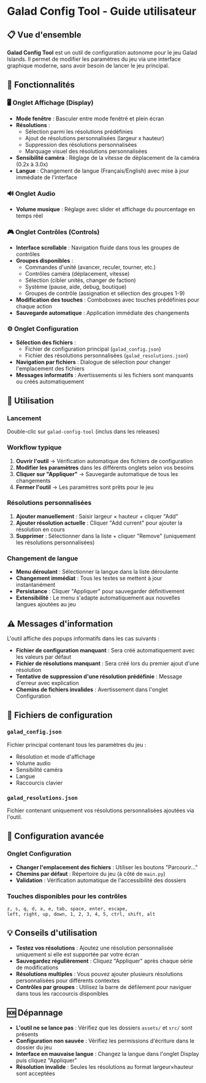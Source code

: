 # Galad Config Tool - Guide utilisateur

## 📋 Vue d'ensemble

**Galad Config Tool** est un outil de configuration autonome pour le jeu Galad Islands. Il permet de modifier les paramètres du jeu via une interface graphique moderne, sans avoir besoin de lancer le jeu principal.

## 🚀 Fonctionnalités

### 🖥️ Onglet Affichage (Display)

- **Mode fenêtre** : Basculer entre mode fenêtré et plein écran
- **Résolutions** : 
  - Sélection parmi les résolutions prédéfinies
  - Ajout de résolutions personnalisées (largeur x hauteur)
  - Suppression des résolutions personnalisées
  - Marquage visuel des résolutions personnalisées
- **Sensibilité caméra** : Réglage de la vitesse de déplacement de la caméra (0.2x à 3.0x)
- **Langue** : Changement de langue (Français/English) avec mise à jour immédiate de l'interface

### 🔊 Onglet Audio

- **Volume musique** : Réglage avec slider et affichage du pourcentage en temps réel

### 🎮 Onglet Contrôles (Controls)

- **Interface scrollable** : Navigation fluide dans tous les groupes de contrôles
- **Groupes disponibles** :
  - Commandes d'unité (avancer, reculer, tourner, etc.)
  - Contrôles caméra (déplacement, vitesse)
  - Sélection (cibler unités, changer de faction)
  - Système (pause, aide, debug, boutique)
  - Groupes de contrôle (assignation et sélection des groupes 1-9)
- **Modification des touches** : Comboboxes avec touches prédéfinies pour chaque action
- **Sauvegarde automatique** : Application immédiate des changements

### ⚙️ Onglet Configuration

- **Sélection des fichiers** :
  - Fichier de configuration principal (`galad_config.json`)
  - Fichier des résolutions personnalisées (`galad_resolutions.json`)
- **Navigation par fichiers** : Dialogue de sélection pour changer l'emplacement des fichiers
- **Messages informatifs** : Avertissements si les fichiers sont manquants ou créés automatiquement

## 🎯 Utilisation

### Lancement

Double-clic sur `galad-config-tool` (inclus dans les releases)

### Workflow typique

1. **Ouvrir l'outil** → Vérification automatique des fichiers de configuration
2. **Modifier les paramètres** dans les différents onglets selon vos besoins
3. **Cliquer sur "Appliquer"** → Sauvegarde automatique de tous les changements
4. **Fermer l'outil** → Les paramètres sont prêts pour le jeu

### Résolutions personnalisées

1. **Ajouter manuellement** : Saisir largeur × hauteur + cliquer "Add"
2. **Ajouter résolution actuelle** : Cliquer "Add current" pour ajouter la résolution en cours
3. **Supprimer** : Sélectionner dans la liste + cliquer "Remove" (uniquement les résolutions personnalisées)

### Changement de langue

- **Menu déroulant** : Sélectionner la langue dans la liste déroulante
- **Changement immédiat** : Tous les textes se mettent à jour instantanément
- **Persistance** : Cliquer "Appliquer" pour sauvegarder définitivement
- **Extensibilité** : Le menu s'adapte automatiquement aux nouvelles langues ajoutées au jeu

## ⚠️ Messages d'information

L'outil affiche des popups informatifs dans les cas suivants :

- **Fichier de configuration manquant** : Sera créé automatiquement avec les valeurs par défaut
- **Fichier de résolutions manquant** : Sera créé lors du premier ajout d'une résolution
- **Tentative de suppression d'une résolution prédéfinie** : Message d'erreur avec explication
- **Chemins de fichiers invalides** : Avertissement dans l'onglet Configuration

## 📁 Fichiers de configuration

### `galad_config.json`
Fichier principal contenant tous les paramètres du jeu :

- Résolution et mode d'affichage
- Volume audio
- Sensibilité caméra
- Langue
- Raccourcis clavier

### `galad_resolutions.json`
Fichier contenant uniquement vos résolutions personnalisées ajoutées via l'outil.

## 🔧 Configuration avancée

### Onglet Configuration

- **Changer l'emplacement des fichiers** : Utiliser les boutons "Parcourir..." 
- **Chemins par défaut** : Répertoire du jeu (à côté de `main.py`)
- **Validation** : Vérification automatique de l'accessibilité des dossiers

### Touches disponibles pour les contrôles
```
z, s, q, d, a, e, tab, space, enter, escape,
left, right, up, down, 1, 2, 3, 4, 5, ctrl, shift, alt
```

## 💡 Conseils d'utilisation

- **Testez vos résolutions** : Ajoutez une résolution personnalisée uniquement si elle est supportée par votre écran
- **Sauvegardez régulièrement** : Cliquez "Appliquer" après chaque série de modifications
- **Résolutions multiples** : Vous pouvez ajouter plusieurs résolutions personnalisées pour différents contextes
- **Contrôles par groupes** : Utilisez la barre de défilement pour naviguer dans tous les raccourcis disponibles

## 🆘 Dépannage

- **L'outil ne se lance pas** : Vérifiez que les dossiers `assets/` et `src/` sont présents
- **Configuration non sauvée** : Vérifiez les permissions d'écriture dans le dossier du jeu
- **Interface en mauvaise langue** : Changez la langue dans l'onglet Display puis cliquez "Appliquer"
- **Résolution invalide** : Seules les résolutions au format largeur×hauteur sont acceptées